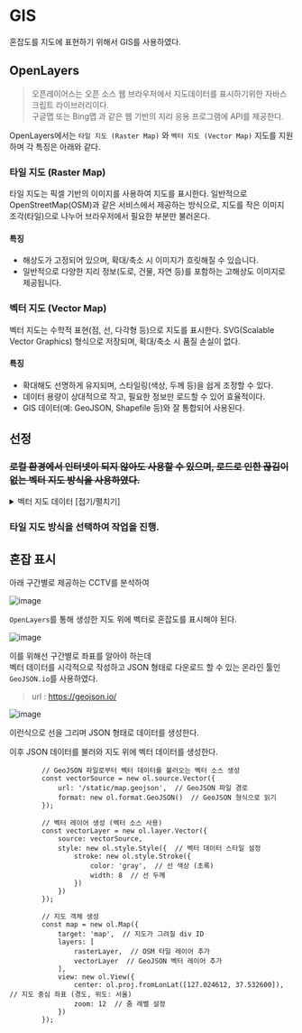 # GIS

혼잡도를 지도에 표현하기 위해서 GIS를 사용하였다.

## OpenLayers

> 오픈레이어스는 오픈 소스 웹 브라우저에서 지도데이터를 표시하기위한 자바스크립트 라이브러리이다. <br/>
> 구글맵 또는 Bing맵 과 같은 웹 기반의 지리 응용 프로그램에 API를 제공한다.

OpenLayers에서는 `타일 지도 (Raster Map)` 와 `벡터 지도 (Vector Map)` 지도를 지원하며 각 특징은 아래와 같다.

### 타일 지도 (Raster Map)

타일 지도는 픽셀 기반의 이미지를 사용하여 지도를 표시한다. 일반적으로 OpenStreetMap(OSM)과 같은 서비스에서 제공하는 방식으로, 지도를 작은 이미지 조각(타일)으로 나누어 브라우저에서 필요한 부분만 불러온다.

#### 특징
 * 해상도가 고정되어 있으며, 확대/축소 시 이미지가 흐릿해질 수 있습니다.
 * 일반적으로 다양한 지리 정보(도로, 건물, 자연 등)를 포함하는 고해상도 이미지로 제공됩니다.

### 벡터 지도 (Vector Map)

벡터 지도는 수학적 표현(점, 선, 다각형 등)으로 지도를 표시한다. SVG(Scalable Vector Graphics) 형식으로 저장되며, 확대/축소 시 품질 손실이 없다.

#### 특징
 * 확대해도 선명하게 유지되며, 스타일링(색상, 두께 등)을 쉽게 조정할 수 있다.
 * 데이터 용량이 상대적으로 작고, 필요한 정보만 로드할 수 있어 효율적이다.
 * GIS 데이터(예: GeoJSON, Shapefile 등)와 잘 통합되어 사용된다.

## 선정

### ~~로컬 환경에서 인터넷이 되지 않아도 사용할 수 있으며, 로드로 인한 끊김이 없는 벡터 지도 방식을 사용하였다.~~

<details>
<summary>벡터 지도 데이터 [접기/펼치기]</summary>

## 벡터 지도 데이터

> 데이터 다운로드 : http://www.gisdeveloper.co.kr/?p=2332

![image](https://github.com/user-attachments/assets/04577d2c-5db3-4cc3-9298-3128235e2d1a)

해당 사이트에서 `Shapefile` 형식으로 데이터를 제공하고 있다.

이때 `Shapefile`란 `.dbf`, `.shp`, `.shx` 등으로 구성된 데이터 포맷을 의미한다.

하지만 OpenLayers에선 `Shapefile` 형식을 지원하지 않고 `GeoJSON` 형식만을 지원한다.

그렇기 때문에 먼저 `Shapefile` 형식으로 된 데이터를 `GeoJSON` 형식으로 변환해 줘야 한다.

## 컨버트

QGIS로 진행
</details>

### 타일 지도 방식을 선택하여 작업을 진행.

## 혼잡 표시

아래 구간별로 제공하는 CCTV를 분석하여

![image](https://github.com/user-attachments/assets/f9ebf421-1491-4560-82a0-a838858ea698)

`OpenLayers`를 통해 생성한 지도 위에 벡터로 혼잡도를 표시해야 된다.

![image](https://github.com/user-attachments/assets/9703ac56-e132-4d1a-b408-df4fd68d0dc7)

이를 위해선 구간별로 좌표를 알아야 하는데 <br/>
벡터 데이터를 시각적으로 작성하고 JSON 형태로 다운로드 할 수 있는 온라인 툴인 `GeoJSON.io`를 사용하였다.

> url : https://geojson.io/

![image](https://github.com/user-attachments/assets/de6d2d9d-1976-4f9d-b013-d8bb94ffdfa1)

이런식으로 선을 그리며 JSON 형태로 데이터를 생성한다.

이후 JSON 데이터를 불러와 지도 위에 벡터 데이터를 생성한다.
```
        // GeoJSON 파일로부터 벡터 데이터를 불러오는 벡터 소스 생성
        const vectorSource = new ol.source.Vector({
            url: '/static/map.geojson',  // GeoJSON 파일 경로
            format: new ol.format.GeoJSON()  // GeoJSON 형식으로 읽기
        });

        // 벡터 레이어 생성 (벡터 소스 사용)
        const vectorLayer = new ol.layer.Vector({
            source: vectorSource,
            style: new ol.style.Style({  // 벡터 데이터 스타일 설정
                stroke: new ol.style.Stroke({
                    color: 'gray',  // 선 색상 (초록)
                    width: 8  // 선 두께
                })
            })
        });

        // 지도 객체 생성
        const map = new ol.Map({
            target: 'map',  // 지도가 그려질 div ID
            layers: [
                rasterLayer,  // OSM 타일 레이어 추가
                vectorLayer  // GeoJSON 벡터 레이어 추가
            ],
            view: new ol.View({
                center: ol.proj.fromLonLat([127.024612, 37.532600]),  // 지도 중심 좌표 (경도, 위도: 서울)
                zoom: 12  // 줌 레벨 설정
            })
        });
```
